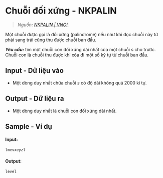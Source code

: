 
# Chuỗi đối xứng - NKPALIN

> *Nguồn: [NKPALIN | VNOI](https://oj.vnoi.info/problem/nkpalin).*

Một chuỗi được gọi là đối xứng (palindrome) nếu như khi đọc chuỗi này từ phải sang trái cũng thu được chuỗi ban đầu.

***Yêu cầu:*** tìm một chuỗi con đối xứng dài nhất của một chuỗi $s$ cho trước. Chuỗi con là chuỗi thu được khi xóa đi một số ký tự từ chuỗi ban đầu.

## Input - Dữ liệu vào

- Một dòng duy nhất chứa chuỗi $s$ có độ dài không quá $2000$ kí tự.

## Output - Dữ liệu ra

- Một dòng duy nhất là chuỗi con đối xứng dài nhất.

## Sample - Ví dụ

#### Input:

```
lmevxeyzl
```

#### Output:

```
level
```
